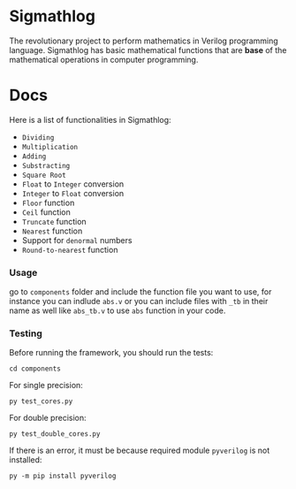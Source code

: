 # Sigmathlog

The revolutionary project to perform mathematics in Verilog programming language. Sigmathlog has basic mathematical functions that are **base** of the mathematical operations in computer programming. 

# Docs

Here is a list of functionalities in Sigmathlog:

- `Dividing`
- `Multiplication`
- `Adding`
- `Substracting`
- `Square Root`
- `Float` to `Integer` conversion
- `Integer` to `Float` conversion
- `Floor` function
- `Ceil` function
- `Truncate` function
- `Nearest` function
- Support for `denormal` numbers
- `Round-to-nearest` function

### Usage

go to `components` folder and include the function file you want to use, for instance you can indlude `abs.v` or you can include files with `_tb` in their name as well like `abs_tb.v` to use `abs` function in your code.

### Testing

Before running the framework, you should run the tests:

```console
cd components
```

For single precision:

```console
py test_cores.py
```

For double precision:

```console
py test_double_cores.py
```

If there is an error, it must be because required module `pyverilog` is not installed:

```console
py -m pip install pyverilog
```

